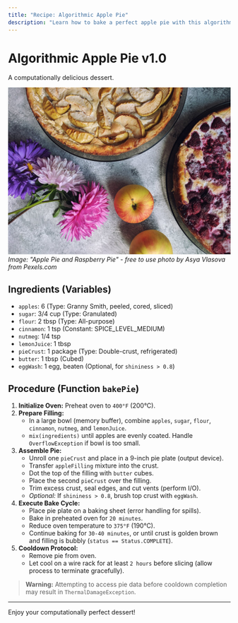 ```yaml
---
title: "Recipe: Algorithmic Apple Pie"
description: "Learn how to bake a perfect apple pie with this algorithmic recipe that combines culinary art and computational precision."
---
```


# Algorithmic Apple Pie v1.0

A computationally delicious dessert.

!["Apple Pie and Raspberry Pie"](/images/pexels-asya-vlasova-228168-3065590.jpg)
_Image: "Apple Pie and Raspberry Pie" - free to use photo by Asya Vlasova from Pexels.com_

## Ingredients (Variables)

*   `apples`: 6 (Type: Granny Smith, peeled, cored, sliced)
*   `sugar`: 3/4 cup (Type: Granulated)
*   `flour`: 2 tbsp (Type: All-purpose)
*   `cinnamon`: 1 tsp (Constant: SPICE_LEVEL_MEDIUM)
*   `nutmeg`: 1/4 tsp
*   `lemonJuice`: 1 tbsp
*   `pieCrust`: 1 package (Type: Double-crust, refrigerated)
*   `butter`: 1 tbsp (Cubed)
*   `eggWash`: 1 egg, beaten (Optional, for `shininess > 0.8`)

## Procedure (Function `bakePie`)

1.  **Initialize Oven:** Preheat oven to `400°F` (200°C).
2.  **Prepare Filling:**
    *   In a large bowl (memory buffer), combine `apples`, `sugar`, `flour`, `cinnamon`, `nutmeg`, and `lemonJuice`.
    *   `mix(ingredients)` until apples are evenly coated. Handle `OverflowException` if bowl is too small.
3.  **Assemble Pie:**
    *   Unroll one `pieCrust` and place in a 9-inch pie plate (output device).
    *   Transfer `appleFilling` mixture into the crust.
    *   Dot the top of the filling with `butter` cubes.
    *   Place the second `pieCrust` over the filling.
    *   Trim excess crust, seal edges, and cut vents (perform I/O).
    *   *Optional:* If `shininess > 0.8`, brush top crust with `eggWash`.
4.  **Execute Bake Cycle:**
    *   Place pie plate on a baking sheet (error handling for spills).
    *   Bake in preheated oven for `20 minutes`.
    *   Reduce oven temperature to `375°F` (190°C).
    *   Continue baking for `30-40 minutes`, or until crust is golden brown and filling is bubbly (`status == Status.COMPLETE`).
5.  **Cooldown Protocol:**
    *   Remove pie from oven.
    *   Let cool on a wire rack for at least `2 hours` before slicing (allow process to terminate gracefully).

> **Warning:** Attempting to access pie data before cooldown completion may result in `ThermalDamageException`.

---

Enjoy your computationally perfect dessert!


